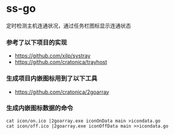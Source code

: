# ss-go

定时检测主机连通状况，通过任务栏图标显示连通状态

### 参考了以下项目的实现
- https://github.com/xilp/systray
- https://github.com/cratonica/trayhost

### 生成项目内嵌图标用到了以下工具
- https://github.com/cratonica/2goarray

### 生成内嵌图标数据的命令
```
cat icon/on.ico |2goarray.exe iconOnData main >icondata.go
cat icon/off.ico |2goarray.exe iconOffData main >>icondata.go
```
